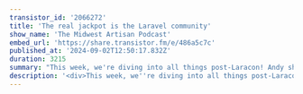 ```yaml
---
transistor_id: '2066272'
title: 'The real jackpot is the Laravel community'
show_name: 'The Midwest Artisan Podcast'
embed_url: 'https://share.transistor.fm/e/486a5c7c'
published_at: '2024-09-02T12:50:17.832Z'
duration: 3215
summary: "This week, we're diving into all things post-Laracon! Andy shares his wild adventure just getting to Dallas with a few unexpected twists and turns along the way. We break down the highlights from Laracon, including the exciting announcements about Laravel Cloud and the amazing talks that left us inspired and ready to code.But what truly makes Laracon special? The community. From the great conversations to the friendly faces, it's the people who make Laracon an unforgettable experience every time.Plus, Andy gives a heartfelt follow-up on his podcast idea, Artisan's Journey. He opens up about the overwhelming positive feedback he received at Laracon and how it’s fueling his passion to continue exploring the journeys of fellow developers.Andy and Dalton cap it off with their excitement about Laravel Cloud and how excited they are to see Laravel's growth in years to come.Show Links:https://cloud.laravel.com/Connect with us:Andy Hinkle - X/@andyhnkDalton McCleery - X/@DaltonMcCleery"
description: '<div>This week, we''re diving into all things post-Laracon! Andy shares his wild adventure just getting to Dallas with a few unexpected twists and turns along the way. We break down the highlights from Laracon, including the exciting announcements about Laravel Cloud and the amazing talks that left us inspired and ready to code.<br><br>But what truly makes Laracon special? The community. From the great conversations to the friendly faces, it''s the people who make Laracon an unforgettable experience every time.<br><br></div><div>Plus, Andy gives a heartfelt follow-up on his podcast idea, <em>Artisan''s Journey.</em> He opens up about the overwhelming positive feedback he received at Laracon and how it’s fueling his passion to continue exploring the journeys of fellow developers.<br><br>Andy and Dalton cap it off with their excitement about Laravel Cloud and how excited they are to see Laravel''s growth in years to come.<br><br>Show Links:<br><a href="https://cloud.laravel.com/">https://cloud.laravel.com/</a><br><br>Connect with us:<br>Andy Hinkle - X/<a href="https://x.com/andyhnk">@andyhnk</a><br>Dalton McCleery - X/<a href="https://x.com/DaltonMcCleery">@DaltonMcCleery</a></div>'
---
```

